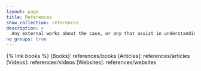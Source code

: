 ```yaml
---
layout: page
title: References
show_collection: references
description: >
  Any external works about the case, or any that assist in understanding background/context/technical details.
no_groups: true
---
```

{% link books %}
[Books]: references/books
[Articles]: references/articles
[Videos]: references/videos
[Websites]: references/websites
